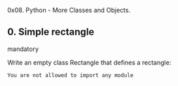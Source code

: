 0x08. Python - More Classes and Objects.

## 0. Simple rectangle
mandatory

Write an empty class Rectangle that defines a rectangle:

    You are not allowed to import any module
